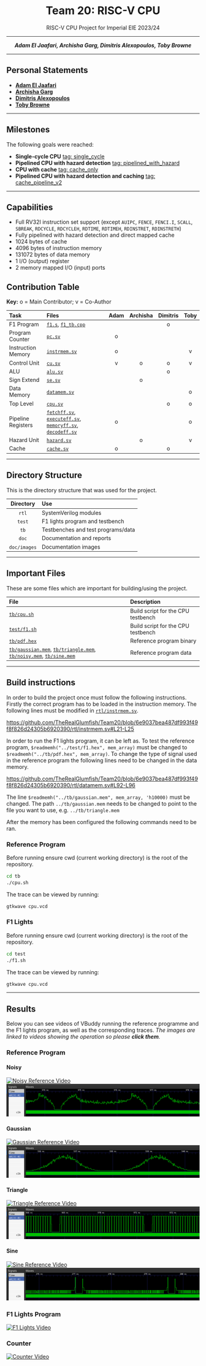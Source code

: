 <center>

# Team 20: RISC-V CPU
RISC-V CPU Project for Imperial EIE 2023/24

---

**_Adam El Jaafari, Archisha Garg, Dimitris Alexopoulos, Toby Browne_**

---

</center>

## Personal Statements

- [**Adam El Jaafari**](doc/Adam%20El%20Jaafari.md)
- [**Archisha Garg**](doc/ArchishaGarg.md)
- [**Dimitris Alexopoulos**](doc/Dimitris%20Alexopoulos.md)
- [**Toby Browne**](doc/TobyBrownePS.pdf)

---

## Milestones
The following goals were reached:

- **Single-cycle CPU** [tag: single_cycle](https://github.com/TheRealGlumfish/Team20/releases/tag/single_cycle)
- **Pipelined CPU with hazard detection** [tag: pipelined_with_hazard](https://github.com/TheRealGlumfish/Team20/releases/tag/pipelined_with_hazard)
- **CPU with cache** [tag: cache_only](https://github.com/TheRealGlumfish/Team20/releases/tag/cache_only)
- **Pipelined CPU with hazard detection and caching** [tag: cache_pipeline_v2](https://github.com/TheRealGlumfish/Team20/releases/tag/cache_pipeline_v2)

---

## Capabilities

- Full RV32I instruction set support (except `AUIPC`, `FENCE`, `FENCI.I`, `SCALL`, `SBREAK`, `RDCYCLE`, `RDCYCLEH`, `RDTIME`, `RDTIMEH`, `RDINSTRET`, `RDINSTRETH`)
- Fully pipelined with hazard detection and direct mapped cache
- 1024 bytes of cache
- 4096 bytes of instruction memory
- 131072 bytes of data memory
- 1 I/O (output) register
- 2 memory mapped I/O (input) ports

## Contribution Table

**Key:** o = Main Contributor; v = Co-Author

Task              | Files                                                                                  | Adam  | Archisha  | Dimitris  | Toby |
:-----------------|:---------------------------------------------------------------------------------------|:-----:|:---------:|:---------:|:----:|
F1 Program        | [`f1.s`](test/f1.s), [`f1_tb.cpp`](test/f1_tb.cpp)                                          |       |           |     o     |      |
Program Counter   | [`pc.sv`](rtl/pc.sv)                                                                     |   o   |           |           |      |
Instruction Memory| [`instrmem.sv`](rtl/instrmem.sv)                                                         |   o   |           |           |   v  |
Control Unit      | [`cu.sv`](rtl/cu.sv)                                                                     |   v   |     o     |     o     |   v  |
ALU               | [`alu.sv`](rtl/alu.sv)                                                                   |       |           |     o     |      |
Sign Extend       | [`se.sv`](rtl/se.sv)                                                                     |       |     o     |           |      |
Data Memory       | [`datamem.sv`](rtl/datamem.sv)                                                           |       |           |           |   o  |
Top Level         | [`cpu.sv`](rtl/cpu.sv)                                                                   |       |           |     o     |   o  |
Pipeline Registers| [`fetchff.sv`](rtl/fetchff.sv), [`executeff.sv`](rtl/executeff.sv), [`memoryff.sv`](rtl/memoryff.sv), [`decodeff.sv`](rtl/decodeff.sv)   |   o   |           |           |  o  |
Hazard Unit       | [`hazard.sv`](rtl/hazard.sv)                                                             |       |     o     |           |   v  |
Cache             | [`cache.sv`](rtl/cache.sv)                                                               |   o   |           |     o     |      |
___

## Directory Structure
This is the directory structure that was used for the project.

Directory    | Use
:-----------:|:------------------------------------------------
`rtl`        | SystemVerilog modules
`test`       | F1 lights program and testbench
`tb`         | Testbenches and test programs/data
`doc`        | Documentation and reports
`doc/images` | Documentation images
___

## Important Files
These are some files which are important for building/using the project.

File                       | Description
:--------------------------|:------------------------------------------------
[`tb/cpu.sh`](tb/cpu.sh)   | Build script for the CPU testbench
[`test/f1.sh`](test/f1.sh) | Build script for the CPU testbench
[`tb/pdf.hex`](tb/pdf.hex) | Reference program binary
[`tb/gaussian.mem`](tb/gaussian.mem), [`tb/triangle.mem`](tb/triangle.mem), [`tb/noisy.mem`](tb/noisy.mem), [`tb/sine.mem`](tb/sine.mem) | Reference program data

---

## Build instructions
In order to build the project once must follow the following instructions.
Firstly the correct program has to be loaded in the instruction memory.
The following lines must be modified in [`rtl/instrmem.sv`](rtl/instrmem.sv).

https://github.com/TheRealGlumfish/Team20/blob/6e9037bea487df993f49f8f826d24305b6920390/rtl/instrmem.sv#L21-L25

In order to run the F1 lights program, it can be left as.
To test the reference program, `$readmemh("../test/f1.hex", mem_array)` must be changed to `$readmemh("../tb/pdf.hex", mem_array)`.
To change the type of signal used in the reference program the following lines need to be changed in the data memory.

https://github.com/TheRealGlumfish/Team20/blob/6e9037bea487df993f49f8f826d24305b6920390/rtl/datamem.sv#L92-L96

The line `$readmemh("../tb/gaussian.mem", mem_array, 'h10000)` must be changed.
The path `../tb/gaussian.mem` needs to be changed to point to the file you want to use, e.g. `../tb/triangle.mem`

After the memory has been configured the following commands need to be ran.

### Reference Program
Before running ensure cwd (current working directory) is the root of the repository.
```bash
cd tb
./cpu.sh
```
The trace can be viewed by running:
```bash
gtkwave cpu.vcd
```

### F1 Lights
Before running ensure cwd (current working directory) is the root of the repository.
```bash
cd test
./f1.sh
```
The trace can be viewed by running:
```bash
gtkwave cpu.vcd
```

---

## Results
Below you can see videos of VBuddy running the reference programme and the F1 lights program, as well as the corresponding traces.
*The images are linked to videos showing the operation so please **click them**.*

### Reference Program

#### Noisy
[![Noisy Reference Video](https://img.youtube.com/vi/Y_nzNr7ADFw/0.jpg)](https://www.youtube.com/watch?v=Y_nzNr7ADFw)
![Noisy Trace](doc/images/noisy_trace.png)

#### Gaussian
[![Gaussian Reference Video](https://img.youtube.com/vi/T2Tk2yOzgiE/0.jpg)](https://www.youtube.com/watch?v=T2Tk2yOzgiE)
![Gaussian Trace](doc/images/gaussian_trace.png)

#### Triangle
[![Triangle Reference Video](https://img.youtube.com/vi/TX_0CC5hTIs/0.jpg)](https://www.youtube.com/watch?v=TX_0CC5hTIs)
![Triangle Trace](doc/images/triangle_trace.png)

#### Sine
[![Sine Reference Video](https://img.youtube.com/vi/tG3ZVr8eeHc/0.jpg)](https://www.youtube.com/watch?v=tG3ZVr8eeHc)
![Sine Trace](doc/images/sine_trace.png)

### F1 Lights Program

[![F1 Lights Video](https://img.youtube.com/vi/nlPqbfTXb-g/0.jpg)](https://www.youtube.com/watch?v=nlPqbfTXb-g)

### Counter

[![Counter Video](https://img.youtube.com/vi/yVlzP7fNkNw/0.jpg)](https://www.youtube.com/watch?v=yVlzP7fNkNw)
